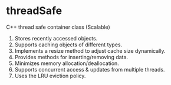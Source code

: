 # threadSafe
C++ thread safe container class (Scalable)

1.  Stores recently accessed objects.
2. Supports caching objects of different types.
3. Implements a resize method to adjust cache size dynamically.
4. Provides methods for inserting/removing data.
5. Minimizes memory allocation/deallocation.
6. Supports concurrent access & updates from multiple threads.
7. Uses the LRU eviction policy.
